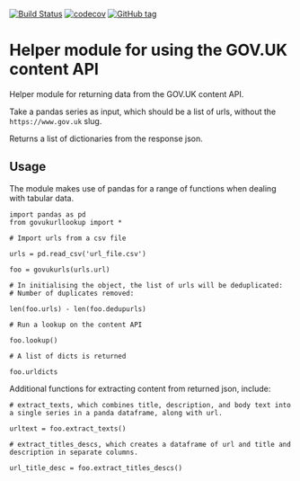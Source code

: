 [![Build Status](https://travis-ci.org/ukgovdatascience/govukurllookup.svg?branch=master)](https://travis-ci.org/ukgovdatascience/govukurllookup)
[![codecov](https://codecov.io/gh/ukgovdatascience/govukurllookup/branch/master/graph/badge.svg)](https://codecov.io/gh/ukgovdatascience/govukurllookup)
[![GitHub tag](https://img.shields.io/github/tag/ukgovdatascience/govukurllookup.svg)](https://github.com/ukgovdatascience/govukurllookup/releases)

# Helper module for using the GOV.UK content API

Helper module for returning data from the GOV.UK content API.

Take a pandas series as input, which should be a list of urls, without the `https://www.gov.uk` slug.

Returns a list of dictionaries from the response json.

## Usage

The module makes use of pandas for a range of functions when dealing with tabular data.

```
import pandas as pd
from govukurllookup import *

# Import urls from a csv file

urls = pd.read_csv('url_file.csv')

foo = govukurls(urls.url)

# In initialising the object, the list of urls will be deduplicated:
# Number of duplicates removed:

len(foo.urls) - len(foo.dedupurls)

# Run a lookup on the content API

foo.lookup()

# A list of dicts is returned

foo.urldicts

```

Additional functions for extracting content from returned json, include:
```
# extract_texts, which combines title, description, and body text into a single series in a panda dataframe, along with url.

urltext = foo.extract_texts() 

# extract_titles_descs, which creates a dataframe of url and title and description in separate columns.

url_title_desc = foo.extract_titles_descs()
```
